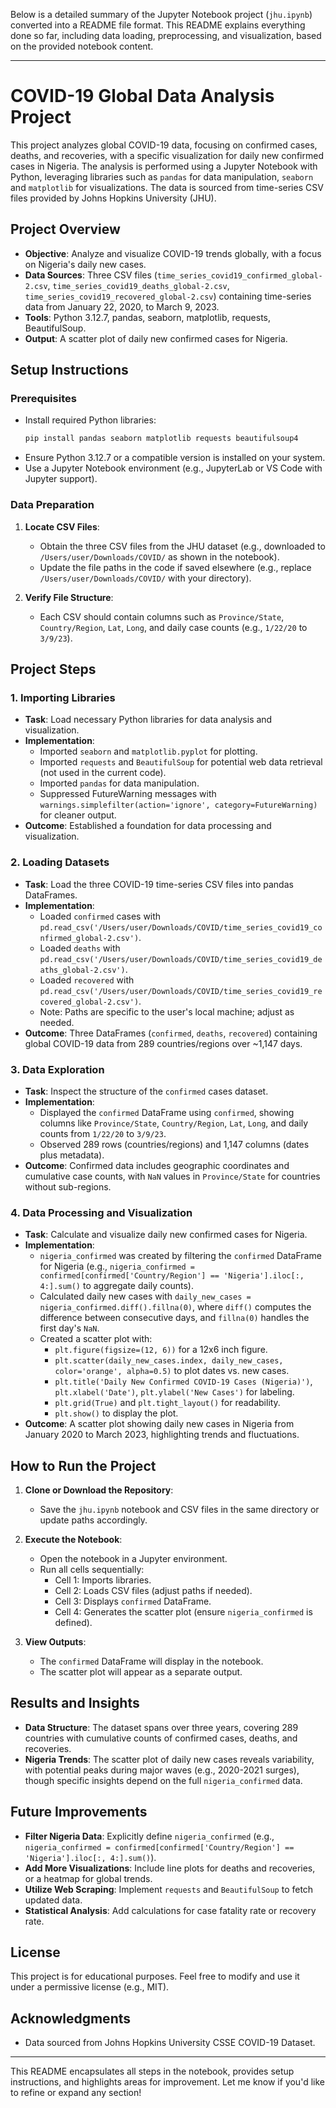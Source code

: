 Below is a detailed summary of the Jupyter Notebook project (`jhu.ipynb`) converted into a README file format. This README explains everything done so far, including data loading, preprocessing, and visualization, based on the provided notebook content.

---

# COVID-19 Global Data Analysis Project

This project analyzes global COVID-19 data, focusing on confirmed cases, deaths, and recoveries, with a specific visualization for daily new confirmed cases in Nigeria. The analysis is performed using a Jupyter Notebook with Python, leveraging libraries such as `pandas` for data manipulation, `seaborn` and `matplotlib` for visualizations. The data is sourced from time-series CSV files provided by Johns Hopkins University (JHU).

## Project Overview

- **Objective**: Analyze and visualize COVID-19 trends globally, with a focus on Nigeria's daily new cases.
- **Data Sources**: Three CSV files (`time_series_covid19_confirmed_global-2.csv`, `time_series_covid19_deaths_global-2.csv`, `time_series_covid19_recovered_global-2.csv`) containing time-series data from January 22, 2020, to March 9, 2023.
- **Tools**: Python 3.12.7, pandas, seaborn, matplotlib, requests, BeautifulSoup.
- **Output**: A scatter plot of daily new confirmed cases for Nigeria.

## Setup Instructions

### Prerequisites
- Install required Python libraries:
  ```bash
  pip install pandas seaborn matplotlib requests beautifulsoup4
  ```
- Ensure Python 3.12.7 or a compatible version is installed on your system.
- Use a Jupyter Notebook environment (e.g., JupyterLab or VS Code with Jupyter support).

### Data Preparation
1. **Locate CSV Files**:
   - Obtain the three CSV files from the JHU dataset (e.g., downloaded to `/Users/user/Downloads/COVID/` as shown in the notebook).
   - Update the file paths in the code if saved elsewhere (e.g., replace `/Users/user/Downloads/COVID/` with your directory).

2. **Verify File Structure**:
   - Each CSV should contain columns such as `Province/State`, `Country/Region`, `Lat`, `Long`, and daily case counts (e.g., `1/22/20` to `3/9/23`).

## Project Steps

### 1. Importing Libraries
- **Task**: Load necessary Python libraries for data analysis and visualization.
- **Implementation**:
  - Imported `seaborn` and `matplotlib.pyplot` for plotting.
  - Imported `requests` and `BeautifulSoup` for potential web data retrieval (not used in the current code).
  - Imported `pandas` for data manipulation.
  - Suppressed FutureWarning messages with `warnings.simplefilter(action='ignore', category=FutureWarning)` for cleaner output.
- **Outcome**: Established a foundation for data processing and visualization.

### 2. Loading Datasets
- **Task**: Load the three COVID-19 time-series CSV files into pandas DataFrames.
- **Implementation**:
  - Loaded `confirmed` cases with `pd.read_csv('/Users/user/Downloads/COVID/time_series_covid19_confirmed_global-2.csv')`.
  - Loaded `deaths` with `pd.read_csv('/Users/user/Downloads/COVID/time_series_covid19_deaths_global-2.csv')`.
  - Loaded `recovered` with `pd.read_csv('/Users/user/Downloads/COVID/time_series_covid19_recovered_global-2.csv')`.
  - Note: Paths are specific to the user's local machine; adjust as needed.
- **Outcome**: Three DataFrames (`confirmed`, `deaths`, `recovered`) containing global COVID-19 data from 289 countries/regions over ~1,147 days.

### 3. Data Exploration
- **Task**: Inspect the structure of the `confirmed` cases dataset.
- **Implementation**:
  - Displayed the `confirmed` DataFrame using `confirmed`, showing columns like `Province/State`, `Country/Region`, `Lat`, `Long`, and daily counts from `1/22/20` to `3/9/23`.
  - Observed 289 rows (countries/regions) and 1,147 columns (dates plus metadata).
- **Outcome**: Confirmed data includes geographic coordinates and cumulative case counts, with `NaN` values in `Province/State` for countries without sub-regions.

### 4. Data Processing and Visualization
- **Task**: Calculate and visualize daily new confirmed cases for Nigeria.
- **Implementation**:
  - `nigeria_confirmed` was created by filtering the `confirmed` DataFrame for Nigeria (e.g., `nigeria_confirmed = confirmed[confirmed['Country/Region'] == 'Nigeria'].iloc[:, 4:].sum()` to aggregate daily counts).
  - Calculated daily new cases with `daily_new_cases = nigeria_confirmed.diff().fillna(0)`, where `diff()` computes the difference between consecutive days, and `fillna(0)` handles the first day's `NaN`.
  - Created a scatter plot with:
    - `plt.figure(figsize=(12, 6))` for a 12x6 inch figure.
    - `plt.scatter(daily_new_cases.index, daily_new_cases, color='orange', alpha=0.5)` to plot dates vs. new cases.
    - `plt.title('Daily New Confirmed COVID-19 Cases (Nigeria)')`, `plt.xlabel('Date')`, `plt.ylabel('New Cases')` for labeling.
    - `plt.grid(True)` and `plt.tight_layout()` for readability.
    - `plt.show()` to display the plot.
- **Outcome**: A scatter plot showing daily new cases in Nigeria from January 2020 to March 2023, highlighting trends and fluctuations.

## How to Run the Project

1. **Clone or Download the Repository**:
   - Save the `jhu.ipynb` notebook and CSV files in the same directory or update paths accordingly.

2. **Execute the Notebook**:
   - Open the notebook in a Jupyter environment.
   - Run all cells sequentially:
     - Cell 1: Imports libraries.
     - Cell 2: Loads CSV files (adjust paths if needed).
     - Cell 3: Displays `confirmed` DataFrame.
     - Cell 4: Generates the scatter plot (ensure `nigeria_confirmed` is defined).

3. **View Outputs**:
   - The `confirmed` DataFrame will display in the notebook.
   - The scatter plot will appear as a separate output.

## Results and Insights
- **Data Structure**: The dataset spans over three years, covering 289 countries with cumulative counts of confirmed cases, deaths, and recoveries.
- **Nigeria Trends**: The scatter plot of daily new cases reveals variability, with potential peaks during major waves (e.g., 2020-2021 surges), though specific insights depend on the full `nigeria_confirmed` data.

## Future Improvements
- **Filter Nigeria Data**: Explicitly define `nigeria_confirmed` (e.g., `nigeria_confirmed = confirmed[confirmed['Country/Region'] == 'Nigeria'].iloc[:, 4:].sum()`).
- **Add More Visualizations**: Include line plots for deaths and recoveries, or a heatmap for global trends.
- **Utilize Web Scraping**: Implement `requests` and `BeautifulSoup` to fetch updated data.
- **Statistical Analysis**: Add calculations for case fatality rate or recovery rate.

## License
This project is for educational purposes. Feel free to modify and use it under a permissive license (e.g., MIT).

## Acknowledgments
- Data sourced from Johns Hopkins University CSSE COVID-19 Dataset.

---

This README encapsulates all steps in the notebook, provides setup instructions, and highlights areas for improvement. Let me know if you'd like to refine or expand any section!
